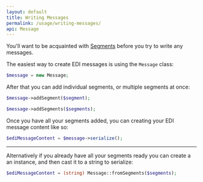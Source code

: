 ```yaml
---
layout: default
title: Writing Messages
permalink: /usage/writing-messages/
api: Message
---
```


You'll want to be acquainted with [Segments](../segments) before you try to write any messages.

The easiest way to create EDI messages is using the `Message` class:

~~~php
$message = new Message;
~~~

After that you can add individual segments, or multiple segments at once:

~~~php
$message->addSegment($segment);

$message->addSegments($segments);
~~~

Once you have all your segments added, you can creating your EDI message content like so:

~~~php
$ediMessageContent = $message->serialize();
~~~

---

Alternatively if you already have all your segments ready you can create a an instance, and then cast it to a string to serialize:

~~~php
$ediMessageContent = (string) Message::fromSegments($segments);
~~~
